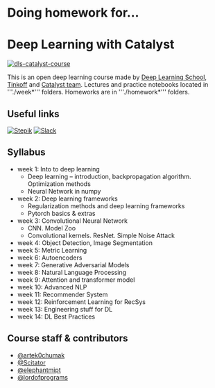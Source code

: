 # Doing homework for...

# Deep Learning with Catalyst

[![dls-catalyst-course](https://github.com/catalyst-team/catalyst-pics/blob/master/pics/catalyst-dl-course-poster-eng.png)](https://github.com/catalyst-team/dl-course)

This is an open deep learning course made by [Deep Learning School](https://dlschool.org), [Tinkoff](https://tinkoff.ru) and [Catalyst team](https://github.com/catalyst-team). Lectures and practice notebooks located in '''./week*''' folders. Homeworks are in '''./homework*''' folders.

## Useful links

[![Stepik](https://img.shields.io/badge/DLS-Stepik-success)](https://stepik.org/course/83344/syllabus)
[![Slack](https://img.shields.io/badge/Catalyst-slack-success)](https://join.slack.com/t/catalyst-team-core/shared_invite/zt-d9miirnn-z86oKDzFMKlMG4fgFdZafw)

## Syllabus

- week 1: Into to deep learning
  - Deep learning – introduction, backpropagation algorithm. Optimization methods
  - Neural Network in numpy
- week 2: Deep learning frameworks
  - Regularization methods and deep learning frameworks
  - Pytorch basics & extras
- week 3: Convolutional Neural Network
  - CNN. Model Zoo
  - Convolutional kernels. ResNet. Simple Noise Attack
- week 4: Object Detection, Image Segmentation
- week 5: Metric Learning
- week 6: Autoencoders
- week 7: Generative Adversarial Models
- week 8: Natural Language Processing
- week 9: Attention and transformer model
- week 10: Advanced NLP
- week 11: Recommender System
- week 12: Reinforcement Learning for RecSys
- week 13: Engineering stuff for DL
- week 14: DL Best Practices

## Course staff & contributors

- [@artek0chumak](https://github.com/artek0chumak)
- [@Scitator](https://github.com/Scitator)
- [@elephantmipt](https://github.com/elephantmipt)
- [@lordofprograms](https://github.com/lordofprograms)
